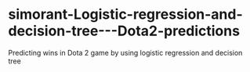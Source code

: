 # simorant-Logistic-regression-and-decision-tree---Dota2-predictions
Predicting wins in Dota 2 game by using logistic regression and decision tree
